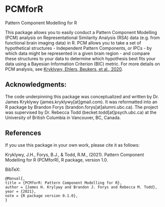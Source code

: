 # PCMforR
Pattern Component Modelling for R

This package allows you to easily conduct a Pattern
Component Modelling (PCM) analysis on Representational Similarity
Analysis (RSA) data (e.g. from functional brain imaging data) in
R. PCM allows you to take a set of hypothetical structures - Independent
Pattern Components, or IPCs - by which data might be represented in a given
brain region - and compare these structures to your data to determine which
hypothesis best fits your data using a Bayesian Information Criterion (BIC)
metric. For more details on PCM analysis, see [Kryklywy, Ehlers, Beukers, et al., 2020](https://doi.org/10.1101/2020.09.24.310383).

## Acknowledgments:
The code underpinning this package was conceptualized and written by Dr. James Kryklywy (james.kryklywy[at]gmail.com). It was
reformatted into an R package by Brandon Forys (brandon.forys[at]alumni.ubc.ca). The project was supervised by
Dr. Rebecca Todd (becket.todd[at]psych.ubc.ca) at the University of British Columbia in Vancouver, BC, Canada.

## References
If you use this package in your own work, please cite it as follows:

Kryklywy, J.H., Forys, B.J., & Todd, R.M., (2021). Pattern Component Modelling for R (PCMforR), R package, version 1.0.

BibTeX:
```
@Manual{,
title = {PCMforR: Pattern Component Modelling for R},
author = {James H. Krylywy and Brandon J. Forys and Rebecca M. Todd},
year = {2021},
note = {R package version 0.1.0},
}
````
